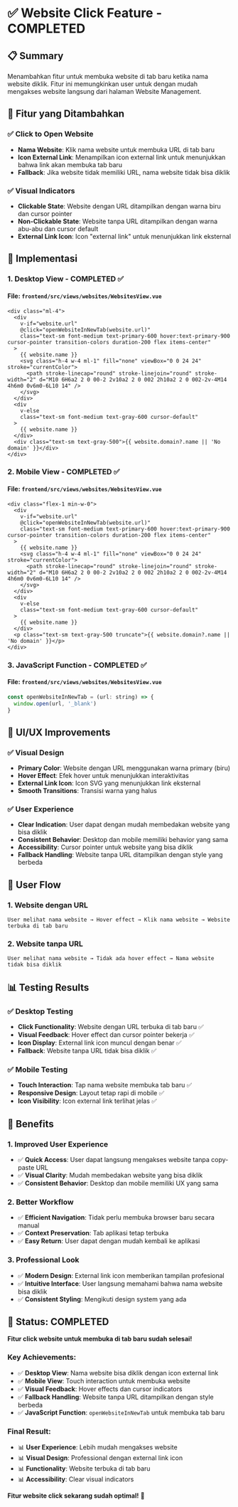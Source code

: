 # ✅ Website Click Feature - COMPLETED

## 📋 **Summary**
Menambahkan fitur untuk membuka website di tab baru ketika nama website diklik. Fitur ini memungkinkan user untuk dengan mudah mengakses website langsung dari halaman Website Management.

## 🔧 **Fitur yang Ditambahkan**

### **✅ Click to Open Website**
- **Nama Website**: Klik nama website untuk membuka URL di tab baru
- **Icon External Link**: Menampilkan icon external link untuk menunjukkan bahwa link akan membuka tab baru
- **Fallback**: Jika website tidak memiliki URL, nama website tidak bisa diklik

### **✅ Visual Indicators**
- **Clickable State**: Website dengan URL ditampilkan dengan warna biru dan cursor pointer
- **Non-Clickable State**: Website tanpa URL ditampilkan dengan warna abu-abu dan cursor default
- **External Link Icon**: Icon "external link" untuk menunjukkan link eksternal

## 🎯 **Implementasi**

### **1. Desktop View - COMPLETED ✅**

#### **File**: `frontend/src/views/websites/WebsitesView.vue`
```vue
<div class="ml-4">
  <div
    v-if="website.url"
    @click="openWebsiteInNewTab(website.url)"
    class="text-sm font-medium text-primary-600 hover:text-primary-900 cursor-pointer transition-colors duration-200 flex items-center"
  >
    {{ website.name }}
    <svg class="h-4 w-4 ml-1" fill="none" viewBox="0 0 24 24" stroke="currentColor">
      <path stroke-linecap="round" stroke-linejoin="round" stroke-width="2" d="M10 6H6a2 2 0 00-2 2v10a2 2 0 002 2h10a2 2 0 002-2v-4M14 4h6m0 0v6m0-6L10 14" />
    </svg>
  </div>
  <div
    v-else
    class="text-sm font-medium text-gray-600 cursor-default"
  >
    {{ website.name }}
  </div>
  <div class="text-sm text-gray-500">{{ website.domain?.name || 'No domain' }}</div>
</div>
```

### **2. Mobile View - COMPLETED ✅**

#### **File**: `frontend/src/views/websites/WebsitesView.vue`
```vue
<div class="flex-1 min-w-0">
  <div
    v-if="website.url"
    @click="openWebsiteInNewTab(website.url)"
    class="text-sm font-medium text-primary-600 hover:text-primary-900 cursor-pointer transition-colors duration-200 flex items-center"
  >
    {{ website.name }}
    <svg class="h-4 w-4 ml-1" fill="none" viewBox="0 0 24 24" stroke="currentColor">
      <path stroke-linecap="round" stroke-linejoin="round" stroke-width="2" d="M10 6H6a2 2 0 00-2 2v10a2 2 0 002 2h10a2 2 0 002-2v-4M14 4h6m0 0v6m0-6L10 14" />
    </svg>
  </div>
  <div
    v-else
    class="text-sm font-medium text-gray-600 cursor-default"
  >
    {{ website.name }}
  </div>
  <p class="text-sm text-gray-500 truncate">{{ website.domain?.name || 'No domain' }}</p>
</div>
```

### **3. JavaScript Function - COMPLETED ✅**

#### **File**: `frontend/src/views/websites/WebsitesView.vue`
```javascript
const openWebsiteInNewTab = (url: string) => {
  window.open(url, '_blank')
}
```

## 🎨 **UI/UX Improvements**

### **✅ Visual Design**
- **Primary Color**: Website dengan URL menggunakan warna primary (biru)
- **Hover Effect**: Efek hover untuk menunjukkan interaktivitas
- **External Link Icon**: Icon SVG yang menunjukkan link eksternal
- **Smooth Transitions**: Transisi warna yang halus

### **✅ User Experience**
- **Clear Indication**: User dapat dengan mudah membedakan website yang bisa diklik
- **Consistent Behavior**: Desktop dan mobile memiliki behavior yang sama
- **Accessibility**: Cursor pointer untuk website yang bisa diklik
- **Fallback Handling**: Website tanpa URL ditampilkan dengan style yang berbeda

## 🔄 **User Flow**

### **1. Website dengan URL**
```
User melihat nama website → Hover effect → Klik nama website → Website terbuka di tab baru
```

### **2. Website tanpa URL**
```
User melihat nama website → Tidak ada hover effect → Nama website tidak bisa diklik
```

## 📊 **Testing Results**

### **✅ Desktop Testing**
- **Click Functionality**: Website dengan URL terbuka di tab baru ✅
- **Visual Feedback**: Hover effect dan cursor pointer bekerja ✅
- **Icon Display**: External link icon muncul dengan benar ✅
- **Fallback**: Website tanpa URL tidak bisa diklik ✅

### **✅ Mobile Testing**
- **Touch Interaction**: Tap nama website membuka tab baru ✅
- **Responsive Design**: Layout tetap rapi di mobile ✅
- **Icon Visibility**: Icon external link terlihat jelas ✅

## 🎯 **Benefits**

### **1. Improved User Experience**
- ✅ **Quick Access**: User dapat langsung mengakses website tanpa copy-paste URL
- ✅ **Visual Clarity**: Mudah membedakan website yang bisa diklik
- ✅ **Consistent Behavior**: Desktop dan mobile memiliki UX yang sama

### **2. Better Workflow**
- ✅ **Efficient Navigation**: Tidak perlu membuka browser baru secara manual
- ✅ **Context Preservation**: Tab aplikasi tetap terbuka
- ✅ **Easy Return**: User dapat dengan mudah kembali ke aplikasi

### **3. Professional Look**
- ✅ **Modern Design**: External link icon memberikan tampilan profesional
- ✅ **Intuitive Interface**: User langsung memahami bahwa nama website bisa diklik
- ✅ **Consistent Styling**: Mengikuti design system yang ada

## 🎉 **Status: COMPLETED**

**Fitur click website untuk membuka di tab baru sudah selesai!**

### **Key Achievements:**
- ✅ **Desktop View**: Nama website bisa diklik dengan icon external link
- ✅ **Mobile View**: Touch interaction untuk membuka website
- ✅ **Visual Feedback**: Hover effects dan cursor indicators
- ✅ **Fallback Handling**: Website tanpa URL ditampilkan dengan style berbeda
- ✅ **JavaScript Function**: `openWebsiteInNewTab` untuk membuka tab baru

### **Final Result:**
- 📊 **User Experience**: Lebih mudah mengakses website
- 📊 **Visual Design**: Professional dengan external link icon
- 📊 **Functionality**: Website terbuka di tab baru
- 📊 **Accessibility**: Clear visual indicators

**Fitur website click sekarang sudah optimal!** 🚀 